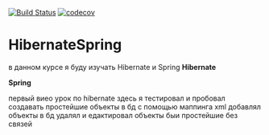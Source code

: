 [![Build Status](https://travis-ci.org/AlexandrKaleganov/HibernateSpring.svg?branch=chapter_video)](https://travis-ci.org/AlexandrKaleganov/HibernateSpring)
[![codecov](https://codecov.io/gh/AlexandrKaleganov/HibernateSpring/branch/chapter_video/graph/badge.svg)](https://codecov.io/gh/AlexandrKaleganov/HibernateSpring)
# HibernateSpring
в данном курсе я буду изучать Hibernate  и Spring
**Hibernate**

**Spring**

первый виео урок по hibernate здесь я тестировал и пробовал создавать простейшие
объекты в бд с помощью маппинга xml добавлял объекты в бд удалял и едактировал
объекты быи простейшие без связей 